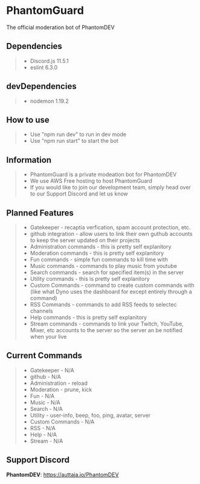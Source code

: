 # PhantomGuard
 The official moderation bot of PhantomDEV

## Dependencies
>- Discord.js 11.5.1
>- eslint 6.3.0

## devDependencies
>- nodemon 1.19.2

## How to use
>- Use "npm run dev" to run in dev mode
>- Use "npm run start" to start the bot

## Information
>- PhantomGuard is a private modeation bot for PhantomDEV
>- We use AWS Free hosting to host PhantomGuard
>- If you would like to join our development team, simply head over to our Support Discord and let us know

## Planned Features
>- Gatekeeper - recaptia verfication, spam account protection, etc.
>- github integration - allow users to link their own guthub accounts to keep the server updated on their projects
>- Administration commands - this is pretty self explanitory
>- Moderation commands - this is pretty self explanitory
>- Fun commands - simple fun commands to kill time with
>- Music commands - commands to play music from youtube
>- Search commands - search for specified item(s) in the server
>- Utility commands - this is pretty self explanitory
>- Custom Commands - command to create custom commands with (like what Dyno uses the dashboard for except entirely through a command)
>- RSS Commands - commands to add RSS feeds to selectec channels
>- Help commands - this is pretty self explanitory
>- Stream commands - commands to link your Twitch, YouTube, Mixer, etc accounts to the server so the server an be notified when your live

## Current Commands
>- Gatekeeper - N/A
>- github - N/A
>- Administration - reload
>- Moderation - prune, kick 
>- Fun - N/A
>- Music - N/A
>- Search - N/A
>- Utility - user-info, beep, foo, ping, avatar, server
>- Custom Commands - N/A
>- RSS - N/A
>- Help - N/A
>- Stream - N/A

## Support Discord
**PhantomDEV**: https://auttaja.io/PhantomDEV

